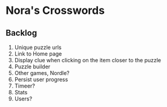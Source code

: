 # Nora's Crosswords

## Backlog

1. Unique puzzle urls
2. Link to Home page
3. Display clue when clicking on the item closer to the puzzle
4. Puzzle builder
5. Other games, Nordle?
6. Persist user progress
7. Timeer?
8. Stats
9. Users?
